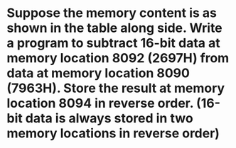 # Suppose the memory content is as shown in the table along side. Write a program to subtract 16-bit data at memory location 8092 (2697H) from data at memory location 8090 (7963H). Store the result at memory location 8094 in reverse order. (16-bit data is always stored in two memory locations in reverse order)
